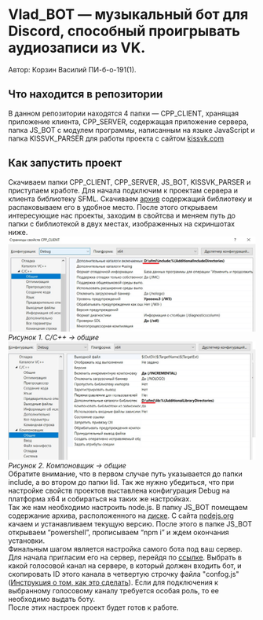 # Vlad_BOT &mdash; музыкальный бот для Discord, способный проигрывать аудиозаписи из VK.

Автор: Корзин Василий ПИ-б-о-191(1).

## Что находится в репозитории

В данном репозитории находятся 4 папки &mdash; CPP_CLIENT, хранящая приложение клиента, CPP_SERVER, содержащая приложение сервера, папка JS_BOT с модулем программы, написанным на языке JavaScript и папка KISSVK_PARSER для работы проекта с сайтом [kissvk.com](https://kissvk.com/)

## Как запустить проект
Скачиваем папки CPP_CLIENT, CPP_SERVER, JS_BOT, KISSVK_PARSER и приступаем кработе.
Для начала подключим к проектам сервера и клиента библиотеку SFML. 
Скачиваем [архив](https://www.sfml-dev.org/files/SFML-2.5.1-windows-vc15-64-bit.zip) содержащий библиотеку и распаковываем его в удобное место.
После этого открываем интересующие нас проекты, заходим в свойтсва и меняем путь до папки с библиотекой в двух местах, изображенных на скриншотах ниже.
![Рисунок 1](https://raw.githubusercontent.com/GachiGucciGhoul/Vlad_BOT/master/screenshots/1.png)
_Рисунок 1. C/C++ -> общие_
![Рисунок 2](https://raw.githubusercontent.com/GachiGucciGhoul/Vlad_BOT/master/screenshots/2.png)
_Рисунок 2. Компоновщик -> общие_  
  Обратите внимание, что в первом случае путь указывается до папки include, а во втором до папки lid. Так же нужно убедиться, что при настройке свойств проектов выставлена конфигурация Debug на платформа x64 и собираться на таких же настройках.  
  Так же нам необходимо настроить node.js. В папку JS_BOT помещаем содержание архива, расположенного на [диске](https://yadi.sk/d/l788A7aLt_zvYQ). С сайта [nodejs.org](https://nodejs.org/en/) качаем и устанавливаем текущую версию. После этого в папке JS_BOT открываем “powershell”, прописываем “npm i” и ждем окончания установки.   
  Финальным шагом является настройка самого бота под ваш сервер. Для начала пригласим его на сервер, перейдя по [ссылке](https://discord.com/oauth2/authorize?client_id=709356180119617656&scope=bot&permissions=3222032). Выбрать в какой голосовой канал на сервере, в который должен входить бот, и скопировать ID этого канала в четвертую строчку файла "confog.js" ([Инструкция о том, как это сделать](https://support.discord.com/hc/ru/articles/206346498-Где-мне-найти-ID-пользователя-сервера-сообщения-)). Если для подключения к выбранному голосовому каналу требуется особая роль, то ее необходимо выдать боту.  
  После этих настроек проект будет готов к работе.
